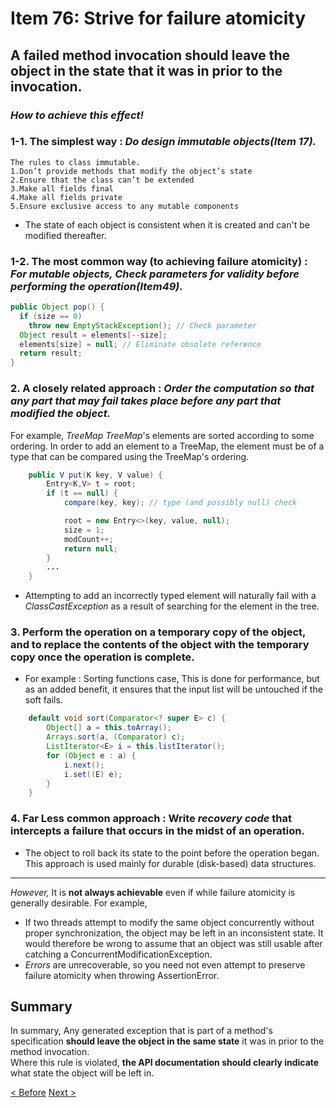 # Item 76: Strive for failure atomicity

## A failed method invocation should leave the object in the state that it was in prior to the invocation.

### _How to achieve this effect!_

### 1-1. The simplest way : _Do design immutable objects(Item 17)._

```
The rules to class immutable.
1.Don’t provide methods that modify the object’s state
2.Ensure that the class can’t be extended
3.Make all fields final
4.Make all fields private
5.Ensure exclusive access to any mutable components
```
- The state of each object is consistent when it is created and can't be modified thereafter.

### 1-2. The most common way (to achieving failure atomicity) : _For mutable objects, Check parameters for validity before performing the operation(Item49)._

``` java
public Object pop() {
  if (size == 0)
    throw new EmptyStackException(); // Check parameter
  Object result = elements[--size];
  elements[size] = null; // Eliminate obsolete reference
  return result;
}
```

### 2. A closely related approach : _Order the computation so that any part that may fail takes place before any part that modified the object._

For example, _TreeMap_
_TreeMap_'s elements are sorted according to some ordering.
In order to add an element to a TreeMap, the element must be of a type that can be compared using the TreeMap's ordering.

``` java
    public V put(K key, V value) {
        Entry<K,V> t = root;
        if (t == null) {
            compare(key, key); // type (and possibly null) check

            root = new Entry<>(key, value, null);
            size = 1;
            modCount++;
            return null;
        }
        ...
    }
```
- Attempting to add an incorrectly typed element will naturally fail with a _ClassCastException_ as a result of searching for the element in the tree.

### 3. Perform the operation on a temporary copy of the object, and to replace the contents of the object with the temporary copy once the operation is complete.
- For example : Sorting functions case, This is done for performance, but as an added benefit, it ensures that the input list will be untouched if the soft fails.

``` java
    default void sort(Comparator<? super E> c) {
        Object[] a = this.toArray();
        Arrays.sort(a, (Comparator) c);
        ListIterator<E> i = this.listIterator();
        for (Object e : a) {
            i.next();
            i.set((E) e);
        }
    }
```

### 4. Far Less common approach : Write _recovery code_ that intercepts a failure that occurs in the midst of an operation.
- The object to roll back its state to the point before the operation began. This approach is used mainly for durable (disk-based) data structures.

*****

_However,_
It is **not always achievable** even if while failure atomicity is generally desirable.
For example,
- If two threads attempt to modify the same object concurrently without proper synchronization, the object may be left in an inconsistent state.
  It would therefore be wrong to assume that an object was still usable after catching a ConcurrentModificationException.
- _Errors_ are unrecoverable, so you need not even attempt to preserve failure atomicity when throwing AssertionError.



## Summary
In summary,
Any generated exception that is part of a method's specification **should leave the object in the same state** it was in prior to the method invocation.  
Where this rule is violated, **the API documentation should clearly indicate** what state the object will be left in.


[< Before](http://gitlab.coupang.net/allie/effective-java/blob/master/10_exceptions/item_75_include_failure-capture_information_indetail_messages.md)
[Next >](http://gitlab.coupang.net/allie/effective-java/blob/master/10_exceptions/item_77_dont_ignore_exceptions.md)